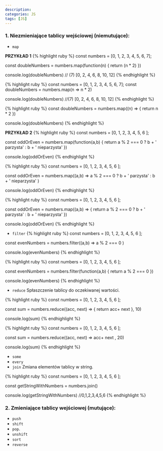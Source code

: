 ```yaml
---
description: 
categories: JS
tags: [JS]
---
```


### **1. Niezmieniające tablicy wejściowej (niemutujące):**
+ `map`

**PRZYKŁAD 1**
{% highlight ruby %}
const numbers = [0, 1, 2, 3, 4, 5, 6, 7];

const doubleNumbers = numbers.map(function(n) {
    return (n * 2)
})

console.log(doubleNumbers)      // (7) [0, 2, 4, 6, 8, 10, 12]
{% endhighlight %}

{% highlight ruby %}
const numbers = [0, 1, 2, 3, 4, 5, 6, 7];
const doubleNumbers = numbers.map(n => n * 2)

console.log(doubleNumbers)     //(7) [0, 2, 4, 6, 8, 10, 12]
{% endhighlight %}

{% highlight ruby %}
const doubleNumbers = numbers.map((n) => {
    return n * 2
})

console.log(doubleNumbers)
{% endhighlight %}

**PRZYKŁAD 2**
{% highlight ruby %}
const numbers = [0, 1, 2, 3, 4, 5, 6 ];

const oddOrEven = numbers.map(function(a,b) {
    return a % 2 === 0 ? b + ' parzysta' : b + ' nieparzysta'
})

console.log(oddOrEven)
{% endhighlight %}

{% highlight ruby %}
const numbers = [0, 1, 2, 3, 4, 5, 6 ];

const oddOrEven = numbers.map((a,b) => 
    a % 2 === 0 ? b + ' parzysta' : b + ' nieparzysta'
)

console.log(oddOrEven)
{% endhighlight %}

{% highlight ruby %}
const numbers = [0, 1, 2, 3, 4, 5, 6 ];

const oddOrEven = numbers.map((a,b) => {
    return a % 2 === 0 ? b + ' parzysta' : b + ' nieparzysta'
})

console.log(oddOrEven)
{% endhighlight %}

+ `filter`
{% highlight ruby %}
const numbers = [0, 1, 2, 3, 4, 5, 6 ];

const evenNumbers = numbers.filter((a,b) => 
    a % 2 === 0
)

console.log(evenNumbers)
{% endhighlight %}

{% highlight ruby %}
const numbers = [0, 1, 2, 3, 4, 5, 6 ];

const evenNumbers = numbers.filter(function(a,b) {
    return a % 2 === 0
})

console.log(evenNumbers)
{% endhighlight %}

+ `reduce`
Spłaszczenie tablicy do oczekiwanej wartości.

{% highlight ruby %}
const numbers = [0, 1, 2, 3, 4, 5, 6 ];

const sum = numbers.reduce((acc, next) => {
    return acc+ next
}, 10)

console.log(sum)
{% endhighlight %}

{% highlight ruby %}
const numbers = [0, 1, 2, 3, 4, 5, 6 ];

const sum = numbers.reduce((acc, next) => 
    acc+ next
, 20)

console.log(sum)
{% endhighlight %}

+  `some`
+  `every`
+  `join`
Zmiana elementów tablicy w string.

{% highlight ruby %}
const numbers = [0, 1, 2, 3, 4, 5, 6 ];

const getStringWithNumbers = numbers.join()

console.log(getStringWithNumbers) //0,1,2,3,4,5,6
{% endhighlight %}

### **2. Zmieniające tablicy wejściowej (mutujące):**
+ `push`
+  `shift`
+  `pop`.
+  `unshift`
+  `sort`
+  `reverse`

